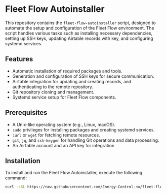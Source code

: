 # Fleet Flow Autoinstaller

This repository contains the `fleet-flow-autoinstaller` script, designed to automate the setup and configuration of the Fleet Flow environment. The script handles various tasks such as installing necessary dependencies, setting up SSH keys, updating Airtable records with key, and configuring systemd services.

## Features

- Automatic installation of required packages and tools.
- Generation and configuration of SSH keys for secure communication.
- Airtable integration for updating and creating records, and authenticating to the remote repository.
- Git repository cloning and management.
- Systemd service setup for Fleet Flow components.

## Prerequisites

- A Unix-like operating system (e.g., Linux, macOS).
- `sudo` privileges for installing packages and creating systemd services.
- `curl` or `wget` for fetching remote resources.
- `git`, `jq`, and `ssh-keygen` for handling Git operations and data processing.
- An Airtable account and an API key for integration.

## Installation

To install and run the Fleet Flow Autoinstaller, execute the following command:

```bash
curl -sSL https://raw.githubusercontent.com/Energy-Control-no/fleet-flow-autoinstaller/main/auto-installer.bash | bash -s -- [Your Airtable API Key]
